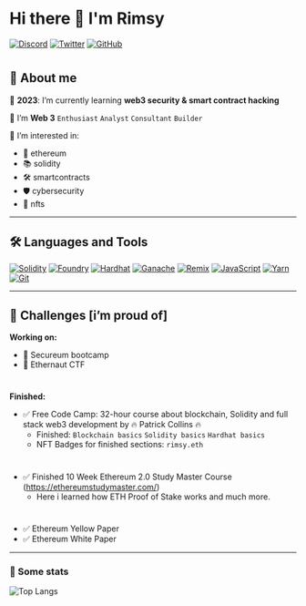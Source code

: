 # Hi there 👋 I'm Rimsy

<p> 
    <a href="https://discordapp.com/users/RIMSY.ΞTH#1670" target="_blank"><img alt="Discord"
        src="https://img.shields.io/badge/Discord-7289DA?style=for-the-badge&logo=discord&logoColor=white"/></a>
    <a href="https://twitter.com/rimsy_rimmer" target="_blank"><img alt="Twitter"
        src="https://img.shields.io/badge/Twitter-1DA1F2?style=for-the-badge&logo=twitter&logoColor=white"/></a>
    <a href="https://github.com/rimsy-rimmer" target="_blank"><img alt="GitHub"
        src="https://img.shields.io/badge/GitHub-323330.svg?style=for-the-badge&logo=GitHub&logoColor=white"/></a>
</p>

#

## 👻 About me

🎯 **2023**: I’m currently learning **web3 security & smart contract hacking**

🌱 I’m **Web 3**  `Enthusiast`  `Analyst`  `Consultant`  `Builder` 

🔭 I’m interested in:

- 🐼 ethereum 
- 📚 solidity 
- 🛠️ smartcontracts 
- 🛡️ cybersecurity 
- 🎨 nfts

---

## 🛠 Languages and Tools 

   <a href="https://docs.soliditylang.org" target="_blank"><img alt="Solidity"
        src="https://img.shields.io/badge/Solidity-e6e6e6?style=for-the-badge&logo=solidity&logoColor=black"/></a>
   <a href="https://book.getfoundry.sh/" target="_blank"><img alt="Foundry"
        src="https://custom-icon-badges.demolab.com/badge/-Foundry-2C8EBB?style=for-the-badge&logo=foundry&logoColor=white"/></a>
   <a href="https://hardhat.org/" target="_blank"><img alt="Hardhat"
        src="https://custom-icon-badges.demolab.com/badge/-Hardhat-323330?style=for-the-badge&logo=hh&logoColor=bwown"/></a>
   <a href="https://trufflesuite.com/ganache/" target="_blank"><img alt="Ganache"
        src="https://custom-icon-badges.demolab.com/badge/-Ganache-CB3837?style=for-the-badge&logo=ganache-seeklogo&logoColor=bwown"/></a>
   <a href="https://hardhat.org/" target="_blank"><img alt="Remix"
        src="https://custom-icon-badges.demolab.com/badge/-Remix-e6e6e6?style=for-the-badge&logo=remix_logo&logoColor=black"/></a>
   <a href="https://developer.mozilla.org/en-US/docs/Web/JavaScript" target="_blank"><img alt="JavaScript"
        src="https://img.shields.io/badge/JavaScript-C79600?style=for-the-badge&logo=javascript&logoColor=323330"/></a>
   <a href="https://yarnpkg.com" target="_blank"><img alt="Yarn"
        src="https://img.shields.io/badge/Yarn-2C8EBB?style=for-the-badge&logo=yarn&logoColor=white"/></a>
   <a href="https://git-scm.com" target="_blank"><img alt="Git"
        src="https://img.shields.io/badge/Git-F05032?style=for-the-badge&logo=git&logoColor=white"/></a>

---

## 📌 Challenges [i’m proud of]

**Working on:**
- 🎯 Secureum bootcamp
- 🎯 Ethernaut CTF

#
**Finished:**

- ✅ Free Code Camp: 32-hour course about blockchain, Solidity and full stack web3 development by 🔥 Patrick Collins 🔥 
    - Finished: `Blockchain basics` `Solidity basics` `Hardhat basics`
    - NFT Badges for  finished sections: `rimsy.eth`
    

#

- ✅ Finished 10 Week Ethereum 2.0 Study Master Course (https://ethereumstudymaster.com/)
    - Here i learned how ETH Proof of Stake works and much more.

#

- ✅ Ethereum Yellow Paper
- ✅ Ethereum White Paper

---

### 🔎 Some stats

![Top Langs](https://github-readme-stats.vercel.app/api/top-langs/?username=rimsy-rimmer&layout=compact&langs_count=8&theme=tokyonight)

<!--   <a href="https://www.npmjs.com" target="_blank"><img alt="npm"
        src="https://img.shields.io/badge/npm-CB3837?style=for-the-badge&logo=npm&logoColor=white"/></a> -->
